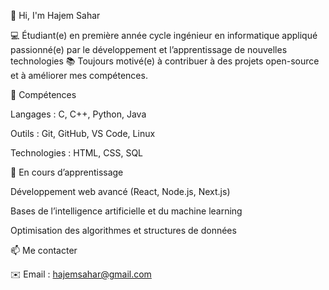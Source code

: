 👋 Hi, I'm Hajem Sahar

💻 Étudiant(e) en première année cycle ingénieur en informatique appliqué  passionné(e) par le développement et l’apprentissage de nouvelles technologies
📚 Toujours motivé(e) à contribuer à des projets open-source et à améliorer mes compétences.

🔧 Compétences

Langages : C, C++, Python, Java

Outils : Git, GitHub, VS Code, Linux

Technologies : HTML, CSS, SQL


🌱 En cours d’apprentissage

Développement web avancé (React, Node.js, Next.js)

Bases de l’intelligence artificielle et du machine learning

Optimisation des algorithmes et structures de données

📫 Me contacter

✉️ Email : hajemsahar@gmail.com
